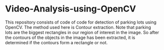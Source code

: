 Video-Analysis-using-OpenCV
===========================

This repository consists of code of code for detection of parking lots using OpenCV. The
method used here is Contour extraction. Note that parking lots are the biggest rectangles 
in our region of interest in the image. So after the contours of the objects in the image
has been extracted, it is determined if the contours form a rectangle or not.

